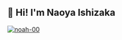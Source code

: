 ## 👋 Hi! I'm Naoya Ishizaka

[ ![noah-00](https://komarev.com/ghpvc/?username=noah-00)
](https://github.com/noah-00/noah-00/)
